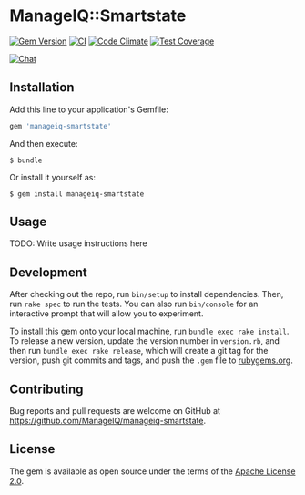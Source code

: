 # ManageIQ::Smartstate

[![Gem Version](https://badge.fury.io/rb/manageiq-smartstate.svg)](http://badge.fury.io/rb/manageiq-smartstate)
[![CI](https://github.com/ManageIQ/manageiq-smartstate/actions/workflows/ci.yaml/badge.svg)](https://github.com/ManageIQ/manageiq-smartstate/actions/workflows/ci.yaml)
[![Code Climate](https://codeclimate.com/github/ManageIQ/manageiq-smartstate.svg)](https://codeclimate.com/github/ManageIQ/manageiq-smartstate)
[![Test Coverage](https://codeclimate.com/github/ManageIQ/manageiq-smartstate/badges/coverage.svg)](https://codeclimate.com/github/ManageIQ/manageiq-smartstate/coverage)

[![Chat](https://badges.gitter.im/Join%20Chat.svg)](https://gitter.im/ManageIQ/manageiq-smartstate?utm_source=badge&utm_medium=badge&utm_campaign=pr-badge&utm_content=badge)

## Installation

Add this line to your application's Gemfile:

```ruby
gem 'manageiq-smartstate'
```

And then execute:

    $ bundle

Or install it yourself as:

    $ gem install manageiq-smartstate

## Usage

TODO: Write usage instructions here

## Development

After checking out the repo, run `bin/setup` to install dependencies. Then, run `rake spec` to run the tests. You can also run `bin/console` for an interactive prompt that will allow you to experiment.

To install this gem onto your local machine, run `bundle exec rake install`. To release a new version, update the version number in `version.rb`, and then run `bundle exec rake release`, which will create a git tag for the version, push git commits and tags, and push the `.gem` file to [rubygems.org](https://rubygems.org).

## Contributing

Bug reports and pull requests are welcome on GitHub at https://github.com/ManageIQ/manageiq-smartstate.


## License

The gem is available as open source under the terms of the [Apache License 2.0](http://www.apache.org/licenses/LICENSE-2.0).
